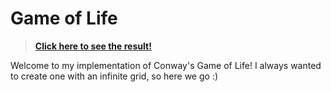 # Game of Life

> [**Click here to see the result!**](https://jonathanmaes.github.io/Game-of-Life/)

Welcome to my implementation of Conway's Game of Life! I always wanted to create one with an infinite grid, so here we go :)
